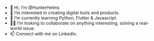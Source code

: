- 👋 Hi, I’m @HunterHelms
- 👀 I’m interested in creating digital tools and products.
- 🌱 I’m currently learning Python, Flutter & Javascript.
- 👨‍💻 I’m looking to collaborate on anything interesting, solving a real-world issue.
- 📫 Connect with me on LinkedIn. 

<!---
HunterHelms/HunterHelms is a ✨ special ✨ repository because its `README.md` (this file) appears on your GitHub profile.
You can click the Preview link to take a look at your changes.
--->
